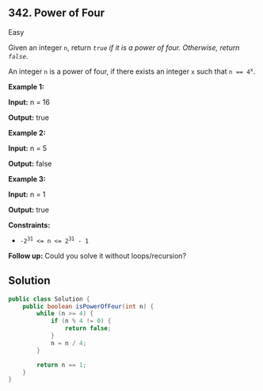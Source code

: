 ## 342\. Power of Four

Easy

Given an integer `n`, return _`true` if it is a power of four. Otherwise, return `false`_.

An integer `n` is a power of four, if there exists an integer `x` such that <code>n == 4<sup>x</sup></code>.

**Example 1:**

**Input:** n = 16

**Output:** true 

**Example 2:**

**Input:** n = 5

**Output:** false 

**Example 3:**

**Input:** n = 1

**Output:** true 

**Constraints:**

*   <code>-2<sup>31</sup> <= n <= 2<sup>31</sup> - 1</code>

**Follow up:** Could you solve it without loops/recursion?

## Solution

```java
public class Solution {
    public boolean isPowerOfFour(int n) {
        while (n >= 4) {
            if (n % 4 != 0) {
                return false;
            }
            n = n / 4;
        }

        return n == 1;
    }
}
```